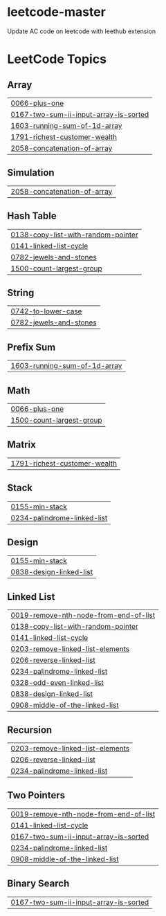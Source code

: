 # leetcode-master
Update AC code on leetcode with leethub extension

<!---LeetCode Topics Start-->
# LeetCode Topics
## Array
|  |
| ------- |
| [0066-plus-one](https://github.com/nirowu/leetcode-master/tree/master/0066-plus-one) |
| [0167-two-sum-ii-input-array-is-sorted](https://github.com/nirowu/leetcode-master/tree/master/0167-two-sum-ii-input-array-is-sorted) |
| [1603-running-sum-of-1d-array](https://github.com/nirowu/leetcode-master/tree/master/1603-running-sum-of-1d-array) |
| [1791-richest-customer-wealth](https://github.com/nirowu/leetcode-master/tree/master/1791-richest-customer-wealth) |
| [2058-concatenation-of-array](https://github.com/nirowu/leetcode-master/tree/master/2058-concatenation-of-array) |
## Simulation
|  |
| ------- |
| [2058-concatenation-of-array](https://github.com/nirowu/leetcode-master/tree/master/2058-concatenation-of-array) |
## Hash Table
|  |
| ------- |
| [0138-copy-list-with-random-pointer](https://github.com/nirowu/leetcode-master/tree/master/0138-copy-list-with-random-pointer) |
| [0141-linked-list-cycle](https://github.com/nirowu/leetcode-master/tree/master/0141-linked-list-cycle) |
| [0782-jewels-and-stones](https://github.com/nirowu/leetcode-master/tree/master/0782-jewels-and-stones) |
| [1500-count-largest-group](https://github.com/nirowu/leetcode-master/tree/master/1500-count-largest-group) |
## String
|  |
| ------- |
| [0742-to-lower-case](https://github.com/nirowu/leetcode-master/tree/master/0742-to-lower-case) |
| [0782-jewels-and-stones](https://github.com/nirowu/leetcode-master/tree/master/0782-jewels-and-stones) |
## Prefix Sum
|  |
| ------- |
| [1603-running-sum-of-1d-array](https://github.com/nirowu/leetcode-master/tree/master/1603-running-sum-of-1d-array) |
## Math
|  |
| ------- |
| [0066-plus-one](https://github.com/nirowu/leetcode-master/tree/master/0066-plus-one) |
| [1500-count-largest-group](https://github.com/nirowu/leetcode-master/tree/master/1500-count-largest-group) |
## Matrix
|  |
| ------- |
| [1791-richest-customer-wealth](https://github.com/nirowu/leetcode-master/tree/master/1791-richest-customer-wealth) |
## Stack
|  |
| ------- |
| [0155-min-stack](https://github.com/nirowu/leetcode-master/tree/master/0155-min-stack) |
| [0234-palindrome-linked-list](https://github.com/nirowu/leetcode-master/tree/master/0234-palindrome-linked-list) |
## Design
|  |
| ------- |
| [0155-min-stack](https://github.com/nirowu/leetcode-master/tree/master/0155-min-stack) |
| [0838-design-linked-list](https://github.com/nirowu/leetcode-master/tree/master/0838-design-linked-list) |
## Linked List
|  |
| ------- |
| [0019-remove-nth-node-from-end-of-list](https://github.com/nirowu/leetcode-master/tree/master/0019-remove-nth-node-from-end-of-list) |
| [0138-copy-list-with-random-pointer](https://github.com/nirowu/leetcode-master/tree/master/0138-copy-list-with-random-pointer) |
| [0141-linked-list-cycle](https://github.com/nirowu/leetcode-master/tree/master/0141-linked-list-cycle) |
| [0203-remove-linked-list-elements](https://github.com/nirowu/leetcode-master/tree/master/0203-remove-linked-list-elements) |
| [0206-reverse-linked-list](https://github.com/nirowu/leetcode-master/tree/master/0206-reverse-linked-list) |
| [0234-palindrome-linked-list](https://github.com/nirowu/leetcode-master/tree/master/0234-palindrome-linked-list) |
| [0328-odd-even-linked-list](https://github.com/nirowu/leetcode-master/tree/master/0328-odd-even-linked-list) |
| [0838-design-linked-list](https://github.com/nirowu/leetcode-master/tree/master/0838-design-linked-list) |
| [0908-middle-of-the-linked-list](https://github.com/nirowu/leetcode-master/tree/master/0908-middle-of-the-linked-list) |
## Recursion
|  |
| ------- |
| [0203-remove-linked-list-elements](https://github.com/nirowu/leetcode-master/tree/master/0203-remove-linked-list-elements) |
| [0206-reverse-linked-list](https://github.com/nirowu/leetcode-master/tree/master/0206-reverse-linked-list) |
| [0234-palindrome-linked-list](https://github.com/nirowu/leetcode-master/tree/master/0234-palindrome-linked-list) |
## Two Pointers
|  |
| ------- |
| [0019-remove-nth-node-from-end-of-list](https://github.com/nirowu/leetcode-master/tree/master/0019-remove-nth-node-from-end-of-list) |
| [0141-linked-list-cycle](https://github.com/nirowu/leetcode-master/tree/master/0141-linked-list-cycle) |
| [0167-two-sum-ii-input-array-is-sorted](https://github.com/nirowu/leetcode-master/tree/master/0167-two-sum-ii-input-array-is-sorted) |
| [0234-palindrome-linked-list](https://github.com/nirowu/leetcode-master/tree/master/0234-palindrome-linked-list) |
| [0908-middle-of-the-linked-list](https://github.com/nirowu/leetcode-master/tree/master/0908-middle-of-the-linked-list) |
## Binary Search
|  |
| ------- |
| [0167-two-sum-ii-input-array-is-sorted](https://github.com/nirowu/leetcode-master/tree/master/0167-two-sum-ii-input-array-is-sorted) |
<!---LeetCode Topics End-->